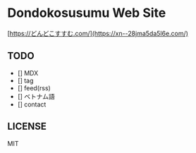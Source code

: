 # Dondokosusumu Web Site

[https://どんどこすすむ.com/](https://xn--28jma5da5l6e.com/)

## TODO

- [] MDX
- [] tag
- [] feed(rss)
- [] ベトナム語
- [] contact

## LICENSE

MIT
